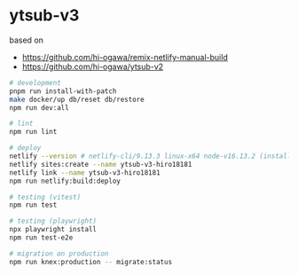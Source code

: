 # ytsub-v3

based on

- https://github.com/hi-ogawa/remix-netlify-manual-build
- https://github.com/hi-ogawa/ytsub-v2

```sh
# development
pnpm run install-with-patch
make docker/up db/reset db/restore
npm run dev:all

# lint
npm run lint

# deploy
netlify --version # netlify-cli/9.13.3 linux-x64 node-v16.13.2 (installed via `pnpm i -g netlify-cli`)
netlify sites:create --name ytsub-v3-hiro18181
netlify link --name ytsub-v3-hiro18181
npm run netlify:build:deploy

# testing (vitest)
npm run test

# testing (playwright)
npx playwright install
npm run test-e2e

# migration on production
npm run knex:production -- migrate:status
```
